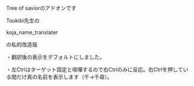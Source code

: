 Tree of saviorのアドオンです

Toukibi先生の

koja_name_translater

の私的改造版

・翻訳後の表示をデフォルトにしました。

・左Ctrlはターゲット固定と喧嘩するので右Ctrlのみに反応。右Ctrlを押している間だけ真の名前を表示します（千→千尋）。
